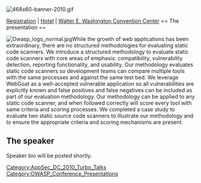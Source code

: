 ![468x60-banner-2010.gif](468x60-banner-2010.gif
"468x60-banner-2010.gif")

[Registration](https://guest.cvent.com/EVENTS/Register/IdentityConfirmation.aspx?e=d52c6f5f-d568-4e16-b8e0-b5e2bf87ab3a)
|
[Hotel](https://resweb.passkey.com/Resweb.do?mode=welcome_gi_new&groupID=2766908)
| [Walter E. Washington Convention
Center](http://www.dcconvention.com/)
\== The presentation ==

![Owasp_logo_normal.jpg](Owasp_logo_normal.jpg
"Owasp_logo_normal.jpg")While the growth of web applications has been
extraordinary, there are no structured methodologies for evaluating
static code scanners. We introduce a structured methodology to evaluate
static code scanners with core areas of emphasis: compatibility,
vulnerability detection, reporting functionality, and usability. Our
methodology evaluates static code scanners so development teams can
compare multiple tools with the same processes and against the same test
bed. We leverage WebGoat as a well-accepted vulnerable application so
all vulnerabilities are explicitly known and false positives and false
negatives can be included as part of our evaluation methodology. Our
methodology can be applied to any static code scanner, and when followed
correctly will score every tool with same criteria and scoring
processes. We completed a case study to evaluate two static source code
scanners to illustrate our methodology and to ensure the appropriate
criteria and scoring mechanisms are present.

## The speaker

Speaker bio will be posted shortly.

[Category:AppSec_DC_2010_Turbo_Talks](Category:AppSec_DC_2010_Turbo_Talks "wikilink")
[Category:OWASP_Conference_Presentations](Category:OWASP_Conference_Presentations "wikilink")
